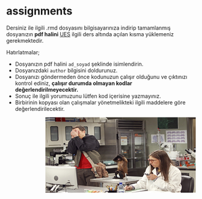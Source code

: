 # assignments

Dersiniz ile ilgili .rmd dosyasını bilgisayarınıza indirip tamamlanmış dosyanızın **pdf halini** [UES](https://ues.marmara.edu.tr) ilgili ders altında açılan kısma yüklemeniz gerekmektedir.

Hatırlatmalar;

- Dosyanızın pdf halini `ad_soyad` şeklinde isimlendirin.
- Dosyanızdaki `author` bilgisini doldurunuz. 
- Dosyanızı göndermeden önce kodunuzun çalışır olduğunu ve çıktınızı kontrol ediniz, **çalışır durumda olmayan kodlar değerlendirilmeyecektir.**
- Sonuç ile ilgili yorumuzunu lütfen kod içerisine yazmayınız.
- Birbirinin kopyası olan çalışmalar yönetmelikteki ilgili maddelere göre değerlendirilecektir.

<img src="/assignment.jpg" style="float: right;" width="400" height="200" title="" />
